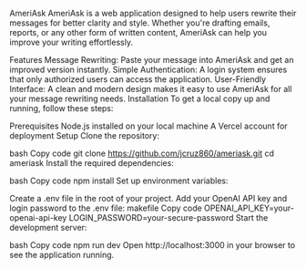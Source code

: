 AmeriAsk
AmeriAsk is a web application designed to help users rewrite their messages for better clarity and style. Whether you're drafting emails, reports, or any other form of written content, AmeriAsk can help you improve your writing effortlessly.

Features
Message Rewriting: Paste your message into AmeriAsk and get an improved version instantly.
Simple Authentication: A login system ensures that only authorized users can access the application.
User-Friendly Interface: A clean and modern design makes it easy to use AmeriAsk for all your message rewriting needs.
Installation
To get a local copy up and running, follow these steps:

Prerequisites
Node.js installed on your local machine
A Vercel account for deployment
Setup
Clone the repository:

bash
Copy code
git clone https://github.com/jcruz860/ameriask.git
cd ameriask
Install the required dependencies:

bash
Copy code
npm install
Set up environment variables:

Create a .env file in the root of your project.
Add your OpenAI API key and login password to the .env file:
makefile
Copy code
OPENAI_API_KEY=your-openai-api-key
LOGIN_PASSWORD=your-secure-password
Start the development server:

bash
Copy code
npm run dev
Open http://localhost:3000 in your browser to see the application running.



